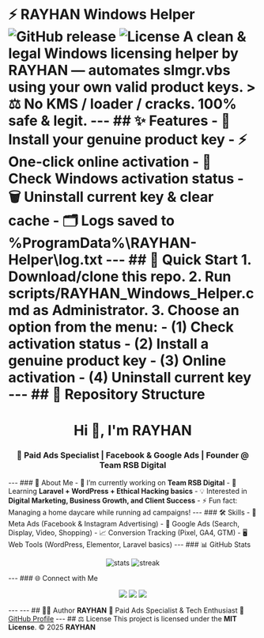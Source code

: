 # ⚡ RAYHAN Windows Helper ![GitHub release](https://img.shields.io/github/v/release/rayhanbiswasbd/RAYHAN-Windows-Helper?style=for-the-badge) ![License](https://img.shields.io/badge/license-MIT-green?style=for-the-badge) A **clean & legal** Windows licensing helper by **RAYHAN** — automates slmgr.vbs using your own valid product keys. > ⚖️ No KMS / loader / cracks. 100% safe & legit. --- ## ✨ Features - 🔑 Install your genuine product key - ⚡ One-click online activation - 📜 Check Windows activation status - 🗑️ Uninstall current key & clear cache - 🗂️ Logs saved to %ProgramData%\RAYHAN-Helper\log.txt --- ## 🚀 Quick Start 1. Download/clone this repo. 2. Run scripts/RAYHAN_Windows_Helper.cmd as **Administrator**. 3. Choose an option from the menu: - (1) Check activation status - (2) Install a genuine product key - (3) Online activation - (4) Uninstall current key --- ## 📂 Repository Structure <h1 align="center">Hi 👋, I'm RAYHAN</h1> <h3 align="center">🚀 Paid Ads Specialist | Facebook & Google Ads | Founder @ Team RSB Digital</h3> --- ### 💫 About Me - 🔭 I’m currently working on **Team RSB Digital** - 🌱 Learning **Laravel + WordPress + Ethical Hacking basics** - 💡 Interested in **Digital Marketing, Business Growth, and Client Success** - ⚡ Fun fact: Managing a home daycare while running ad campaigns! --- ### 🛠️ Skills - 🎯 Meta Ads (Facebook & Instagram Advertising) - 🔑 Google Ads (Search, Display, Video, Shopping) - 📈 Conversion Tracking (Pixel, GA4, GTM) - 🖥️ Web Tools (WordPress, Elementor, Laravel basics) --- ### 📊 GitHub Stats <p align="center"> <img src="https://github-readme-stats.vercel.app/api?username=rayhanbiswasbd&show_icons=true&theme=tokyonight" alt="stats" /> <img src="https://github-readme-streak-stats.herokuapp.com/?user=rayhanbiswasbd&theme=tokyonight" alt="streak" /> </p> --- ### 🌐 Connect with Me <p align="center"> <a href="https://www.facebook.com/rayhanbiswasbd" target="_blank"><img src="https://img.shields.io/badge/Facebook-%231877F2.svg?logo=Facebook&logoColor=white" /></a> <a href="https://www.linkedin.com/in/rayhanbiswasbd" target="_blank"><img src="https://img.shields.io/badge/LinkedIn-%230077B5.svg?logo=linkedin&logoColor=white" /></a> <a href="mailto:work404rayhan@gmail.com"><img src="https://img.shields.io/badge/Gmail-D14836?logo=gmail&logoColor=white" /></a> </p> --- --- ## 🧑‍💻 Author **RAYHAN** 🚀 Paid Ads Specialist & Tech Enthusiast 🔗 [GitHub Profile](https://github.com/rayhanbiswasbd) --- ## ⚖️ License This project is licensed under the **MIT License**. © 2025 **RAYHAN**
